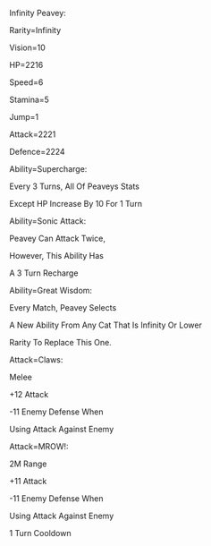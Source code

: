 Infinity Peavey:

Rarity=Infinity

Vision=10

HP=2216

Speed=6

Stamina=5

Jump=1

Attack=2221

Defence=2224

Ability=Supercharge:

Every 3 Turns, All Of Peaveys Stats

Except HP Increase By 10 For 1 Turn

Ability=Sonic Attack:

Peavey Can Attack Twice,

However, This Ability Has

A 3 Turn Recharge

Ability=Great Wisdom:

Every Match, Peavey Selects 

A New Ability From Any Cat That Is Infinity Or Lower

Rarity To Replace This One.

Attack=Claws:

Melee

+12 Attack

-11 Enemy Defense When

Using Attack Against Enemy

Attack=MROW!:

2M Range

+11 Attack

-11 Enemy Defense When

Using Attack Against Enemy

1 Turn Cooldown
